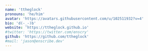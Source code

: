 ```yaml
---
name: 'ttheglock'
pronouns: 'he/him'
avatar: 'https://avatars.githubusercontent.com/u/102511932?v=4'
bio: 'd(-_-)b'
website: 'https://ttheglock.github.io'
#twitter: 'https://twitter.com/enscry'
github: 'https://github.com/ttheglock'
#mail: 'jason@enscribe.dev'
---
```

